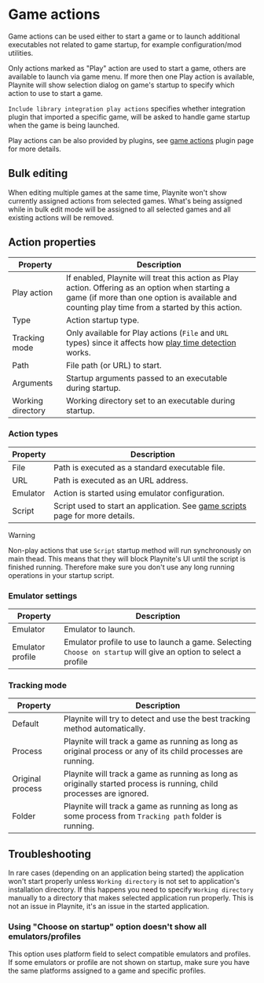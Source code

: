 Game actions
=====================

Game actions can be used either to start a game or to launch additional executables not related to game startup, for example configuration/mod utilities.

Only actions marked as "Play" action are used to start a game, others are available to launch via game menu. If more then one Play action is available, Playnite will show selection dialog on game's startup to specify which action to use to start a game.

`Include library integration play actions` specifies whether integration plugin that imported a specific game, will be asked to handle game startup when the game is being launched.

Play actions can be also provided by plugins, see [game actions](../../../tutorials/extensions/gameActions.md) plugin page for more details.

Bulk editing
---------------------

When editing multiple games at the same time, Playnite won't show currently assigned actions from selected games. What's being assigned while in bulk edit mode will be assigned to all selected games and all existing actions will be removed.

Action properties
---------------------

| Property          | Description                                                                                                                                                                                        |
| ----------------- | -------------------------------------------------------------------------------------------------------------------------------------------------------------------------------------------------- |
| Play action       | If enabled, Playnite will treat this action as Play action. Offering as an option when starting a game (if more than one option is available and counting play time from a started by this action. |
| Type              | Action startup type.                                                                                                                                                                               |
| Tracking mode     | Only available for Play actions (`File` and `URL` types) since it affects how [play time detection](#tracking-mode) works.                                                                         |
| Path              | File path (or URL) to start.                                                                                                                                                                       |
| Arguments         | Startup arguments passed to an executable during startup.                                                                                                                                          |
| Working directory | Working directory set to an executable during startup.                                                                                                                                             |

### Action types

| Property | Description                                                                                                   |
| -------- | ------------------------------------------------------------------------------------------------------------- |
| File     | Path is executed as a standard executable file.                                                               |
| URL      | Path is executed as an URL address.                                                                           |
| Emulator | Action is started using emulator configuration.                                                               |
| Script   | Script used to start an application. See [game scripts](../../features/scriptingSupport/advanced.md#startup-script) page for more details. |

> [!WARNING]
> Non-play actions that use `Script` startup method will run synchronously on main thead. This means that they will block Playnite's UI until the script is finished running. Therefore make sure you don't use any long running operations in your startup script.

### Emulator settings

| Property         | Description                                                                                                     |
| ---------------- | --------------------------------------------------------------------------------------------------------------- |
| Emulator         | Emulator to launch.                                                                                             |
| Emulator profile | Emulator profile to use to launch a game. Selecting `Choose on startup` will give an option to select a profile |

### Tracking mode

| Property         | Description                                                                                                          |
| ---------------- | -------------------------------------------------------------------------------------------------------------------- |
| Default          | Playnite will try to detect and use the best tracking method automatically.                                          |
| Process          | Playnite will track a game as running as long as original process or any of its child processes are running.         |
| Original process | Playnite will track a game as running as long as originally started process is running, child processes are ignored. |
| Folder           | Playnite will track a game as running as long as some process from `Tracking path` folder is running.                |

Troubleshooting
---------------------

In rare cases (depending on an application being started) the application won't start properly unless `Working directory` is not set to application's installation directory. If this happens you need to specify `Working directory` manually to a directory that makes selected application run properly. This is not an issue in Playnite, it's an issue in the started application.

### Using "Choose on startup" option doesn't show all emulators/profiles

This option uses platform field to select compatible emulators and profiles. If some emulators or profile are not shown on startup, make sure you have the same platforms assigned to a game and specific profiles.